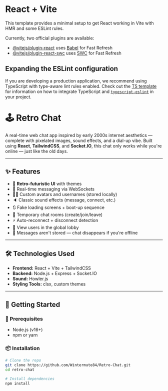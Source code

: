 # React + Vite

This template provides a minimal setup to get React working in Vite with HMR and some ESLint rules.

Currently, two official plugins are available:

- [@vitejs/plugin-react](https://github.com/vitejs/vite-plugin-react/blob/main/packages/plugin-react) uses [Babel](https://babeljs.io/) for Fast Refresh
- [@vitejs/plugin-react-swc](https://github.com/vitejs/vite-plugin-react/blob/main/packages/plugin-react-swc) uses [SWC](https://swc.rs/) for Fast Refresh

## Expanding the ESLint configuration

If you are developing a production application, we recommend using TypeScript with type-aware lint rules enabled. Check out the [TS template](https://github.com/vitejs/vite/tree/main/packages/create-vite/template-react-ts) for information on how to integrate TypeScript and [`typescript-eslint`](https://typescript-eslint.io) in your project.

# 🕹️ Retro Chat

A real-time web chat app inspired by early 2000s internet aesthetics — complete with pixelated images, sound effects, and a dial-up vibe. Built using **React**, **TailwindCSS**, and **Socket.IO**, this chat only works while you're online — just like the old days.

---

## ✨ Features

- 🎨 **Retro-futuristic UI** with themes
- 💬 Real-time messaging via WebSockets
- 🧍‍♂️ Custom avatars and usernames (stored locally)
- 🔈 Classic sound effects (message, connect, etc.)
- 🔃 Fake loading screens + boot-up sequence
- 🌌 Temporary chat rooms (create/join/leave)
- ⚡ Auto-reconnect + disconnect detection
- 👥 View users in the global lobby
- 🚫 Messages aren't stored — chat disappears if you're offline

---

## 🛠️ Technologies Used

- **Frontend:** React + Vite + TailwindCSS
- **Backend:** Node.js + Express + Socket.IO
- **Sound:** Howler.js
- **Styling Tools:** clsx, custom themes

---

## 🚀 Getting Started

### 🔧 Prerequisites

- Node.js (v16+)
- npm or yarn

### 📦 Installation

```bash
# Clone the repo
git clone https://github.com/Wintermute84/Retro-Chat.git
cd retro-chat

# Install dependencies
npm install
